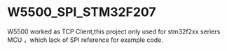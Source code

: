 # W5500_SPI_STM32F207
W5500 worked as TCP Client,this project only used for stm32f2xx seriers MCU ，which lack of SPI reference for example code. 
